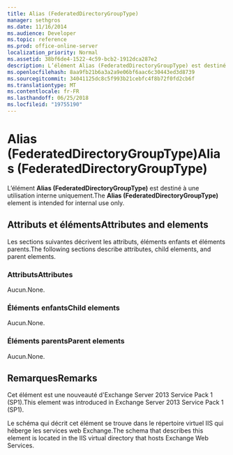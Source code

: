 ```yaml
---
title: Alias (FederatedDirectoryGroupType)
manager: sethgros
ms.date: 11/16/2014
ms.audience: Developer
ms.topic: reference
ms.prod: office-online-server
localization_priority: Normal
ms.assetid: 38bf6de4-1522-4c59-bcb2-1912dca287e2
description: L’élément Alias (FederatedDirectoryGroupType) est destiné à une utilisation interne uniquement.
ms.openlocfilehash: 8aa9fb21b6a3a2a9e06bf6aac6c30443ed3d8739
ms.sourcegitcommit: 34041125dc8c5f993b21cebfc4f8b72f0fd2cb6f
ms.translationtype: MT
ms.contentlocale: fr-FR
ms.lasthandoff: 06/25/2018
ms.locfileid: "19755190"
---
```

# <a name="alias-federateddirectorygrouptype"></a><span data-ttu-id="44679-103">Alias (FederatedDirectoryGroupType)</span><span class="sxs-lookup"><span data-stu-id="44679-103">Alias (FederatedDirectoryGroupType)</span></span>

<span data-ttu-id="44679-104">L’élément **Alias (FederatedDirectoryGroupType)** est destiné à une utilisation interne uniquement.</span><span class="sxs-lookup"><span data-stu-id="44679-104">The **Alias (FederatedDirectoryGroupType)** element is intended for internal use only.</span></span> 

## <a name="attributes-and-elements"></a><span data-ttu-id="44679-105">Attributs et éléments</span><span class="sxs-lookup"><span data-stu-id="44679-105">Attributes and elements</span></span>

<span data-ttu-id="44679-106">Les sections suivantes décrivent les attributs, éléments enfants et éléments parents.</span><span class="sxs-lookup"><span data-stu-id="44679-106">The following sections describe attributes, child elements, and parent elements.</span></span>
  
### <a name="attributes"></a><span data-ttu-id="44679-107">Attributs</span><span class="sxs-lookup"><span data-stu-id="44679-107">Attributes</span></span>

<span data-ttu-id="44679-108">Aucun.</span><span class="sxs-lookup"><span data-stu-id="44679-108">None.</span></span>
  
### <a name="child-elements"></a><span data-ttu-id="44679-109">Éléments enfants</span><span class="sxs-lookup"><span data-stu-id="44679-109">Child elements</span></span>

<span data-ttu-id="44679-110">Aucun.</span><span class="sxs-lookup"><span data-stu-id="44679-110">None.</span></span>
  
### <a name="parent-elements"></a><span data-ttu-id="44679-111">Éléments parents</span><span class="sxs-lookup"><span data-stu-id="44679-111">Parent elements</span></span>

<span data-ttu-id="44679-112">Aucun.</span><span class="sxs-lookup"><span data-stu-id="44679-112">None.</span></span>
  
## <a name="remarks"></a><span data-ttu-id="44679-113">Remarques</span><span class="sxs-lookup"><span data-stu-id="44679-113">Remarks</span></span>

<span data-ttu-id="44679-114">Cet élément est une nouveauté d'Exchange Server 2013 Service Pack 1 (SP1).</span><span class="sxs-lookup"><span data-stu-id="44679-114">This element was introduced in Exchange Server 2013 Service Pack 1 (SP1).</span></span>
  
<span data-ttu-id="44679-115">Le schéma qui décrit cet élément se trouve dans le répertoire virtuel IIS qui héberge les services web Exchange.</span><span class="sxs-lookup"><span data-stu-id="44679-115">The schema that describes this element is located in the IIS virtual directory that hosts Exchange Web Services.</span></span>
  


